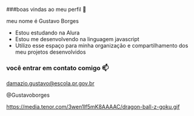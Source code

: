 ###boas vindas ao meu perfil 💙

meu nome é Gustavo Borges

- Estou estudando na Alura
- Estou me desenvolvendo na linguagem javascript
- Utilizo esse espaço para minha organização e compartilhamento dos meu projetos desenvolvidos

### você entrar em contato comigo 📫

damazio.gustavo@escola.pr.gov.br

@Gustavoborges

https://media.tenor.com/3wen1lf5mK8AAAAC/dragon-ball-z-goku.gif
